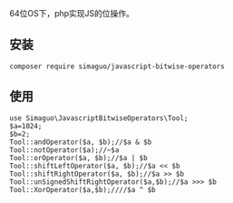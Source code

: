 64位OS下，php实现JS的位操作。

安装
----

    composer require simaguo/javascript-bitwise-operators

使用
----

    use Simaguo\JavascriptBitwiseOperators\Tool;
    $a=1024;
    $b=2;
    Tool::andOperator($a, $b);//$a & $b
    Tool::notOperator($a);//~$a
    Tool::orOperator($a, $b);//$a | $b
    Tool::shiftLeftOperator($a, $b);//$a << $b
    Tool::shiftRightOperator($a, $b);//$a >> $b
    Tool::unSignedShiftRightOperator($a,$b);//$a >>> $b
    Tool::XorOperator($a,$b);////$a ^ $b